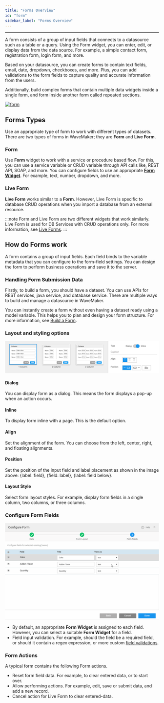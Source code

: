 ```yaml
---
title: "Forms Overview"
id: "form"
sidebar_label: "Forms Overview"
---
```

---

A form consists of a group of input fields that connects to a datasource such as a table or a query. Using the Form widget, you can enter, edit, or display data from the data source. For example, a simple contact form, registration form, login form, and more.

Based on your datasource, you can create forms to contain text fields, email, date, dropdown, checkboxes, and more. Plus, you can add validations to the form fields to capture quality and accurate information from the users.

Additionally, build complex forms that contain multiple data widgets inside a single form, and form inside another form called repeated sections.

[![form](/learn/assets/Form_run.png)](/learn/assets/Form_run.png)

## Forms Types

Use an appropriate type of form to work with different types of datasets. There are two types of forms in WaveMaker; they are **Form** and **Live Form**.

### Form

Use **Form** widget to work with a service or procedure based flow. For this, you can use a service variable or CRUD variable through API calls like, REST API, SOAP, and more. You can configure fields to use an appropriate **[Form Widget](/learn/app-development/widgets/widget-library#form-widgets)**. For example, text, number, dropdown, and more.

### Live Form

**Live Form** works similar to a **Form**. However, Live Form is specific to database CRUD operations when you import a database from an external resource.

:::note
Form and Live Form are two different widgets that work similarly. Live Form is used for DB Services with CRUD operations only. For more information, see [Live Forms](/learn/app-development/widgets/datalive/live-form).
:::

## How do Forms work

 A form contains a group of input fields. Each field binds to the variable metadata that you can configure to the form-field settings. You can design the form to perform business operations and save it to the server.

### Handling Form Submission Data

Firstly, to build a form, you should have a dataset. You can use APIs for REST services, java service, and database service. There are multiple ways to build and manage a datasource in WaveMaker.

You can instantly create a form without even having a dataset ready using a model variable. This helps you to plan and design your form structure. For more information, see [Build a Form](/learn/app-development/widgets/datalive/form/form-usage-scenarios).

### Layout and styling options

![form layout selection](/learn/assets/form-layout-selection.png)

#### Dialog

You can display form as a dialog. This means the form displays a pop-up when an action occurs.  

#### Inline

To display form inline with a page. This is the default option.

#### Align

Set the alignment of the form. You can choose from the left, center, right, and floating alignments.

#### Position

Set the position of the input field and label placement as shown in the image above: {label: field}, {field: label}, {label: field below}.

#### Layout Style

Select form layout styles. For example, display form fields in a single column, two columns, or three columns.

### Configure Form Fields

![Form field](/learn/assets/selectfield.gif)

- By default, an appropriate **Form Widget** is assigned to each field. However, you can select a suitable **Form Widget** for a field.
- Field input validation. For example, should the field be a required field, or should it contain a regex expression, or more custom [field validations](/learn/app-development/widgets/datalive/field-validator).

### Form Actions

A typical form contains the following Form actions.

- Reset form field data. For example, to clear entered data, or to start over.
- Allow performing actions. For example, edit, save or submit data, and add a new record.
- Cancel action for Live Form to clear entered-data.